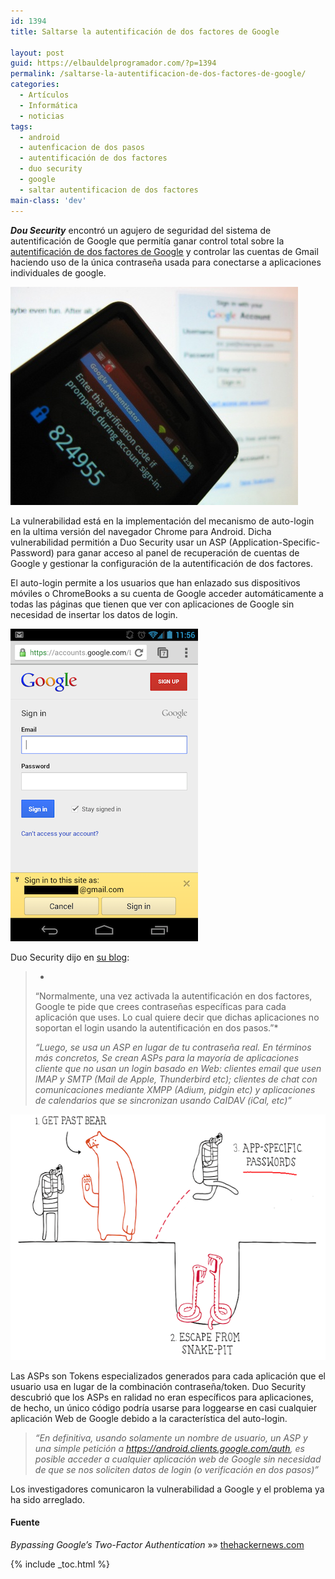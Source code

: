 ```yaml
---
id: 1394
title: Saltarse la autentificación de dos factores de Google

layout: post
guid: https://elbauldelprogramador.com/?p=1394
permalink: /saltarse-la-autentificacion-de-dos-factores-de-google/
categories:
  - Artículos
  - Informática
  - noticias
tags:
  - android
  - autenficacion de dos pasos
  - autentificación de dos factores
  - duo security
  - google
  - saltar autentificacion de dos factores
main-class: 'dev'
---
```

***Dou Security*** encontró un agujero de seguridad del sistema de autentificación de Google que permitía ganar control total sobre la [autentificación de dos factores de Google][1] y controlar las cuentas de Gmail haciendo uso de la única contraseña usada para conectarse a aplicaciones individuales de google.

<img src="/assets/img/2013/03/Bypassing-Google-Two-Factor-Authentication.jpg" alt="Bypassing Google Two Factor Authentication" width="460" height="349" class="thumbnail aligncenter size-full wp-image-1395" />  
  
<!--ad-->

  
La vulnerabilidad está en la implementación del mecanismo de auto-login en la ultima versión del navegador Chrome para Android. Dicha vulnerabilidad permitión a Duo Security usar un ASP (Application-Specific-Password) para ganar acceso al panel de recuperación de cuentas de Google y gestionar la configuración de la autentificación de dos factores.

El auto-login permite a los usuarios que han enlazado sus dispositivos móviles o ChromeBooks a su cuenta de Google acceder automáticamente a todas las páginas que tienen que ver con aplicaciones de Google sin necesidad de insertar los datos de login.

<img src="/assets/img/2013/03/android_autologin.png" alt="android_autologin" width="300" height="500" class="thumbnail aligncenter size-full wp-image-1396" />

Duo Security dijo en <a href="https://blog.duosecurity.com/2013/02/bypassing-googles-two-factor-authentication/" target="_blank">su blog</a>:

> *  
> “Normalmente, una vez activada la autentificación en dos factores, Google te pide que crees contraseñas específicas para cada aplicación que uses. Lo cual quiere decir que dichas aplicaciones no soportan el login usando la autentificación en dos pasos.”*
> 
> *“Luego, se usa un ASP en lugar de tu contraseña real. En términos más concretos, Se crean ASPs para la mayoría de aplicaciones cliente que no usan un login basado en Web: clientes email que usen IMAP y SMTP (Mail de Apple, Thunderbird etc); clientes de chat con comunicaciones mediante XMPP (Adium, pidgin etc) y aplicaciones de calendarios que se sincronizan usando CaIDAV (iCal, etc)”*

<img src="/assets/img/2013/03/gauth_break_sm1.png" alt="gauth_break_sm1" width="640" height="393" class="thumbnail aligncenter size-full wp-image-1397" />

Las ASPs son Tokens especializados generados para cada aplicación que el usuario usa en lugar de la combinación contraseña/token. Duo Security descubrió que los ASPs en ralidad no eran específicos para aplicaciones, de hecho, un único código podría usarse para loggearse en casi cualquier aplicación Web de Google debido a la característica del auto-login.

> *“En definitiva, usando solamente un nombre de usuario, un ASP y una simple petición a https://android.clients.google.com/auth, es posible acceder a cualquier aplicación web de Google sin necesidad de que se nos soliciten datos de login (o verificación en dos pasos)”* 

Los investigadores comunicaron la vulnerabilidad a Google y el problema ya ha sido arreglado.

#### Fuente

*Bypassing Google’s Two-Factor Authentication* »» <a href="http://thehackernews.com/2013/02/bypassing-google-two-factor.html" target="_blank">thehackernews.com</a> 



 [1]: /todos-los-lugares-donde-deberias-habilitar-autenticacion-de-dos-factores-ahora-mismo/ "Todos los lugares donde deberías habilitar la Autenticación de Dos Factores ahora mismo"

{% include _toc.html %}

